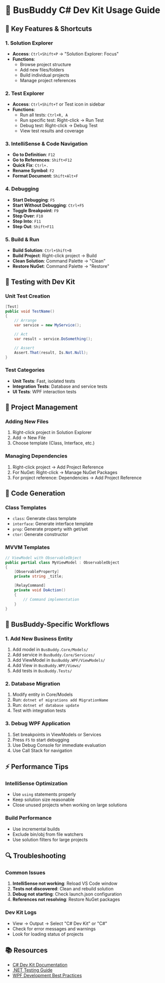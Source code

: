 # 🚌 BusBuddy C# Dev Kit Usage Guide

## 🎯 **Key Features & Shortcuts**

### **1. Solution Explorer**
- **Access**: `Ctrl+Shift+P` → "Solution Explorer: Focus"
- **Functions**:
  - Browse project structure
  - Add new files/folders
  - Build individual projects
  - Manage project references

### **2. Test Explorer**
- **Access**: `Ctrl+Shift+T` or Test icon in sidebar
- **Functions**:
  - Run all tests: `Ctrl+R, A`
  - Run specific test: Right-click → Run Test
  - Debug test: Right-click → Debug Test
  - View test results and coverage

### **3. IntelliSense & Code Navigation**
- **Go to Definition**: `F12`
- **Go to References**: `Shift+F12`
- **Quick Fix**: `Ctrl+.`
- **Rename Symbol**: `F2`
- **Format Document**: `Shift+Alt+F`

### **4. Debugging**
- **Start Debugging**: `F5`
- **Start Without Debugging**: `Ctrl+F5`
- **Toggle Breakpoint**: `F9`
- **Step Over**: `F10`
- **Step Into**: `F11`
- **Step Out**: `Shift+F11`

### **5. Build & Run**
- **Build Solution**: `Ctrl+Shift+B`
- **Build Project**: Right-click project → Build
- **Clean Solution**: Command Palette → "Clean"
- **Restore NuGet**: Command Palette → "Restore"

## 🧪 **Testing with Dev Kit**

### **Unit Test Creation**
```csharp
[Test]
public void TestName()
{
    // Arrange
    var service = new MyService();

    // Act
    var result = service.DoSomething();

    // Assert
    Assert.That(result, Is.Not.Null);
}
```

### **Test Categories**
- **Unit Tests**: Fast, isolated tests
- **Integration Tests**: Database and service tests
- **UI Tests**: WPF interaction tests

## 🔧 **Project Management**

### **Adding New Files**
1. Right-click project in Solution Explorer
2. Add → New File
3. Choose template (Class, Interface, etc.)

### **Managing Dependencies**
1. Right-click project → Add Project Reference
2. For NuGet: Right-click → Manage NuGet Packages
3. For project reference: Dependencies → Add Project Reference

## 🎨 **Code Generation**

### **Class Templates**
- `class`: Generate class template
- `interface`: Generate interface template
- `prop`: Generate property with get/set
- `ctor`: Generate constructor

### **MVVM Templates**
```csharp
// ViewModel with ObservableObject
public partial class MyViewModel : ObservableObject
{
    [ObservableProperty]
    private string _title;

    [RelayCommand]
    private void DoAction()
    {
        // Command implementation
    }
}
```

## 🚀 **BusBuddy-Specific Workflows**

### **1. Add New Business Entity**
1. Add model in `BusBuddy.Core/Models/`
2. Add service in `BusBuddy.Core/Services/`
3. Add ViewModel in `BusBuddy.WPF/ViewModels/`
4. Add View in `BusBuddy.WPF/Views/`
5. Add tests in `BusBuddy.Tests/`

### **2. Database Migration**
1. Modify entity in Core/Models
2. Run: `dotnet ef migrations add MigrationName`
3. Run: `dotnet ef database update`
4. Test with integration tests

### **3. Debug WPF Application**
1. Set breakpoints in ViewModels or Services
2. Press `F5` to start debugging
3. Use Debug Console for immediate evaluation
4. Use Call Stack for navigation

## ⚡ **Performance Tips**

### **IntelliSense Optimization**
- Use `using` statements properly
- Keep solution size reasonable
- Close unused projects when working on large solutions

### **Build Performance**
- Use incremental builds
- Exclude bin/obj from file watchers
- Use solution filters for large projects

## 🔍 **Troubleshooting**

### **Common Issues**
1. **IntelliSense not working**: Reload VS Code window
2. **Tests not discovered**: Clean and rebuild solution
3. **Debug not starting**: Check launch.json configuration
4. **References not resolving**: Restore NuGet packages

### **Dev Kit Logs**
- View → Output → Select "C# Dev Kit" or "C#"
- Check for error messages and warnings
- Look for loading status of projects

## 📚 **Resources**
- [C# Dev Kit Documentation](https://docs.microsoft.com/en-us/dotnet/csharp/)
- [.NET Testing Guide](https://docs.microsoft.com/en-us/dotnet/core/testing/)
- [WPF Development Best Practices](https://docs.microsoft.com/en-us/dotnet/desktop/wpf/)
